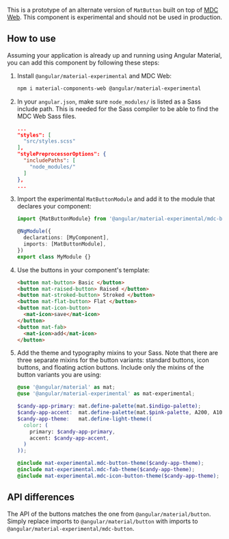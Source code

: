 This is a prototype of an alternate version of `MatButton` built on top of
[MDC Web](https://github.com/material-components/material-components-web). This component is
experimental and should not be used in production.

## How to use
Assuming your application is already up and running using Angular Material, you can add this
component by following these steps:

1. Install `@angular/material-experimental` and MDC Web:

   ```bash
   npm i material-components-web @angular/material-experimental
   ```

2. In your `angular.json`, make sure `node_modules/` is listed as a Sass include path. This is
   needed for the Sass compiler to be able to find the MDC Web Sass files.

   ```json
   ...
   "styles": [
     "src/styles.scss"
   ],
   "stylePreprocessorOptions": {
     "includePaths": [
       "node_modules/"
     ]
   },
   ...
   ```

3. Import the experimental `MatButtonModule` and add it to the module that declares your component:

   ```ts
   import {MatButtonModule} from '@angular/material-experimental/mdc-button';

   @NgModule({
     declarations: [MyComponent],
     imports: [MatButtonModule],
   })
   export class MyModule {}
   ```

4. Use the buttons in your component's template:

   ```html
   <button mat-button> Basic </button>
   <button mat-raised-button> Raised </button>
   <button mat-stroked-button> Stroked </button>
   <button mat-flat-button> Flat </button>
   <button mat-icon-button>
     <mat-icon>save</mat-icon>
   </button>
   <button mat-fab>
     <mat-icon>add</mat-icon>
   </button>
   ```

5. Add the theme and typography mixins to your Sass. Note that there are three separate mixins for
the button variants: standard buttons, icon buttons, and floating action buttons. Include only the mixins of the
button variants you are using:

   ```scss
   @use '@angular/material' as mat;
   @use '@angular/material-experimental' as mat-experimental;

   $candy-app-primary: mat.define-palette(mat.$indigo-palette);
   $candy-app-accent:  mat.define-palette(mat.$pink-palette, A200, A100, A400);
   $candy-app-theme:   mat.define-light-theme((
     color: (
       primary: $candy-app-primary,
       accent: $candy-app-accent,
     )
   ));

   @include mat-experimental.mdc-button-theme($candy-app-theme);
   @include mat-experimental.mdc-fab-theme($candy-app-theme);
   @include mat-experimental.mdc-icon-button-theme($candy-app-theme);
   ```

## API differences

The API of the buttons matches the one from `@angular/material/button`. Simply replace imports to
`@angular/material/button` with imports to `@angular/material-experimental/mdc-button`.
